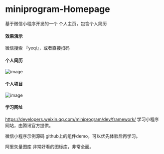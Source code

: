 # miniprogram-Homepage
基于微信小程序开发的一个 个人主页，包含个人简历

#### 效果演示
微信搜索 『yeqi』，或者直接扫码


#### 个人简历
![image](https://user-images.githubusercontent.com/53503115/109795704-36979b80-7c52-11eb-9f91-b5126a4bde1c.png)

#### 个人项目
![image](https://user-images.githubusercontent.com/53503115/109795779-57f88780-7c52-11eb-8e06-fe06824d00d3.png)

#### 学习网址
https://developers.weixin.qq.com/miniprogram/dev/framework/ 学习小程序网站，由腾讯官方提供。

微信小程序示例源码 github上的组件demo，可以优先体验后再学习。

阿里矢量图库 非常好看的图标库，非常全面。
